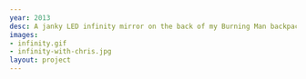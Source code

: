 ```yaml
---
year: 2013
desc: A janky LED infinity mirror on the back of my Burning Man backpack. The circle came from a top of a large pretzel jar. Somehow it's survived 5 years!
images:
- infinity.gif
- infinity-with-chris.jpg
layout: project
---
```

